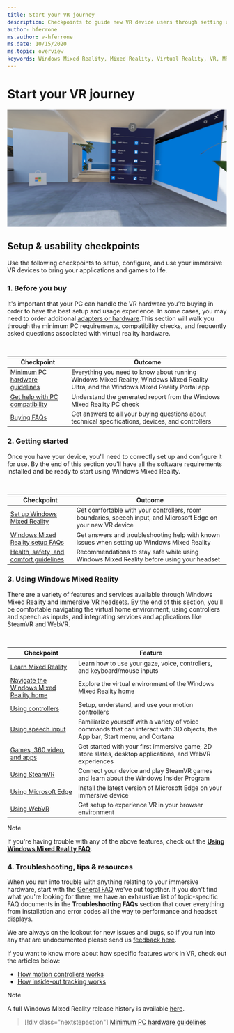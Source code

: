 ```yaml
---
title: Start your VR journey
description: Checkpoints to guide new VR device users through setting up and using their immersive VR devices.
author: hferrone
ms.author: v-hferrone
ms.date: 10/15/2020
ms.topic: overview
keywords: Windows Mixed Reality, Mixed Reality, Virtual Reality, VR, MR,
---
```



# Start your VR journey

![Stock image of VR overlaid environment](images/mr-win32-slates-pinspanel.png)

## Setup & usability checkpoints

Use the following checkpoints to setup, configure, and use your immersive VR devices to bring your applications and games to life.

### 1. Before you buy

It's important that your PC can handle the VR hardware you’re buying in order to have the best setup and usage experience. In some cases, you may need to order additional [adapters or hardware](recommended-adapters-for-windows-mixed-reality-capable-pcs.md).This section will walk you through the minimum PC requirements, compatibility checks, and frequently asked questions associated with virtual reality hardware.

<br>

|  Checkpoint  |  Outcome  |
| --- | --- |
| [Minimum PC hardware guidelines](windows-mixed-reality-minimum-pc-hardware-compatibility-guidelines.md) | Everything you need to know about running Windows Mixed Reality, Windows Mixed Reality Ultra, and the Windows Mixed Reality Portal app |
| [Get help with PC compatibility](get-help-with-pc-compatibility.md) | Understand the generated report from the Windows Mixed Reality PC check |
| [Buying FAQs](before-you-buy-faqs.md) | Get answers to all your buying questions about technical specifications, devices, and controllers |

### 2. Getting started

Once you have your device, you'll need to correctly set up and configure it for use. By the end of this section you'll have all the software requirements installed and be ready to start using Windows Mixed Reality.

<br>

|  Checkpoint  |  Outcome  |
| --- | --- |
| [Set up Windows Mixed Reality](windows-mixed-reality-minimum-pc-hardware-compatibility-guidelines.md) | Get comfortable with your controllers, room boundaries, speech input, and Microsoft Edge on your new VR device |
| [Windows Mixed Reality setup FAQs](wmr-setup-faq.md) | Get answers and troubleshooting help with known issues when setting up Windows Mixed Reality |
| [Health, safety, and comfort guidelines](wmr-health-safety-comfort.md) | Recommendations to stay safe while using Windows Mixed Reality before using your headset  |

### 3. Using Windows Mixed Reality

There are a variety of features and services available through Windows Mixed Reality and immersive VR headsets. By the end of this section, you'll be comfortable navigating the virtual home environment, using controllers and speech as inputs, and integrating services and applications like SteamVR and WebVR.

<br>

|  Checkpoint  |  Feature  |
| --- | --- |
| [Learn Mixed Reality](learn-mixed-reality.md) | Learn how to use your gaze, voice, controllers, and keyboard/mouse inputs |
| [Navigate the Windows Mixed Reality home](your-mixed-reality-home.md) | Explore the virtual environment of the Windows Mixed Reality home  |
| [Using controllers](controllers-in-wmr.md) | Setup, understand, and use your motion controllers |
| [Using speech input](using-speech-in-wmr.md) | Familiarize yourself with a variety of voice commands that can interact with 3D objects, the App bar, Start menu, and Cortana |
| [Games, 360 video, and apps](using-games-and-apps-in-windows-mixed-reality.md) | Get started with your first immersive game, 2D store slates, desktop applications, and WebVR experiences |
| [Using SteamVR](using-steamvr-with-windows-mixed-reality.md) | Connect your device and play SteamVR games and learn about the Windows Insider Program |
| [Using Microsoft Edge](using-microsoft-edge.md) | Install the latest version of Microsoft Edge on your immersive device |
| [Using WebVR](webvr.md) | Get setup to experience VR in your browser environment |

> [!NOTE]
> If you're having trouble with any of the above features, check out the **[Using Windows Mixed Reality FAQ](using-wmr-faq.md)**.

### 4. Troubleshooting, tips & resources

When you run into trouble with anything relating to your immersive hardware, start with the [General FAQ](troubleshooting-windows-mixed-reality.md) we've put together. If you don't find what you're looking for there, we have an exhaustive list of topic-specific FAQ documents in the **Troubleshooting FAQs** section that cover everything from installation and error codes all the way to performance and headset displays.

We are always on the lookout for new issues and bugs, so if you run into any that are undocumented please send us [feedback here](filing-feedback.md).

If you want to know more about how specific features work in VR, check out the articles below:

* [How motion controllers works](controllers-in-wmr.md)
* [How inside-out tracking works](tracking-system.md)

> [!NOTE]
> A full Windows Mixed Reality release history is available [here](mixed-reality-software.md).

> [!div class="nextstepaction"]
> [Minimum PC hardware guidelines](windows-mixed-reality-minimum-pc-hardware-compatibility-guidelines.md)

<br>